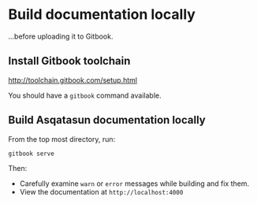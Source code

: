 # Build documentation locally

...before uploading it to Gitbook.
 
## Install Gitbook toolchain

http://toolchain.gitbook.com/setup.html

You should have a `gitbook` command available.

## Build Asqatasun documentation locally

From the top most directory, run:

```sh
gitbook serve
```

Then: 

* Carefully examine `warn` or `error` messages while building and fix them.
* View the documentation at `http://localhost:4000`